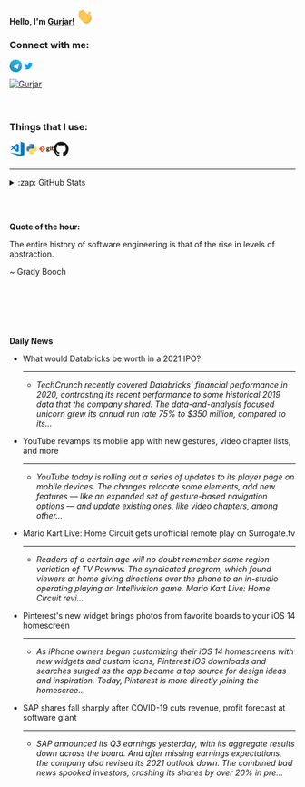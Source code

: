 #### Hello, I'm [Gurjar!](https://GurjarKing.github.io) <img src="https://raw.githubusercontent.com/ABSphreak/ABSphreak/master/gifs/Hi.gif" width="30px"></h2>


### Connect with me:

[<img align="left" alt="Gurjar | Telegram" width="22px" src="https://raw.githubusercontent.com/github/explore/80688e429a7d4ef2fca1e82350fe8e3517d3494d/topics/telegram/telegram.png" />][Telegram]
[<img align="left" alt="Gurjar | Twitter" width="22px" src="https://raw.githubusercontent.com/github/explore/80688e429a7d4ef2fca1e82350fe8e3517d3494d/topics/twitter/twitter.png" />][Twitter]
<br >
<br >
<a href="https://github.com/GurjarKing"><img src="https://komarev.com/ghpvc/?username=GurjarKing" alt="Gurjar" /></a> <br />
<br />
<br />
<!-- <br >

![](https://visitor-badge.glitch.me/badge?page_id=GurjarKing)

<br /> -->

### Things that I use:

[<img align="left" alt="Visual Studio Code" width="26px" src="https://raw.githubusercontent.com/github/explore/80688e429a7d4ef2fca1e82350fe8e3517d3494d/topics/visual-studio-code/visual-studio-code.png" />][VSCode]
[<img align="left" alt="Python" width="26px" src="https://raw.githubusercontent.com/github/explore/80688e429a7d4ef2fca1e82350fe8e3517d3494d/topics/python/python.png" />][Python]
[<img align="left" alt="Git" width="26px" src="https://raw.githubusercontent.com/github/explore/80688e429a7d4ef2fca1e82350fe8e3517d3494d/topics/git/git.png" />][Git]
[<img align="left" alt="GitHub" width="26px" src="https://raw.githubusercontent.com/github/explore/78df643247d429f6cc873026c0622819ad797942/topics/github/github.png" />][Github]

<br />
<br />

---
<details>
  <summary>:zap: GitHub Stats</summary>

<img align="left" alt="Gurjar's Github Stats" src="https://github-readme-stats.vercel.app/api?username=GurjarKing&show_icons=true&hide_border=true&count_private=true&include_all_commit=true&theme=algolia" />

</details>

<!-- ### 🔔 My latest tweet
<a href="https://twitter.com/Gurjar_King43" target="_blank">
	<img src="https://github.com/GurjarKing/GurjarKing/raw/master/tweet.png" width="70%" align="center" alt="Click to view on Twitter" title="My latest tweet, as an image"/>
</a> -->
<br>

<pre>

</pre>

**Quote of the hour:**

The entire history of software engineering is that of the rise in levels of abstraction.

~ Grady Booch
<pre>

</pre>
<br>
<pre>


</pre>
<strong>Daily News</strong>
  
  - What would Databricks be worth in a 2021 IPO?
     <hr/>
     
      - *TechCrunch recently covered Databricks’ financial performance in 2020, contrasting its recent performance to some historical 2019 data that the company shared. The data-and-analysis focused unicorn grew its annual run rate 75% to $350 million, compared to its…*
     
  - YouTube revamps its mobile app with new gestures, video chapter lists, and more
      <hr/>
      
      - *YouTube today is rolling out a series of updates to its player page on mobile devices. The changes relocate some elements, add new features — like an expanded set of gesture-based navigation options — and update existing ones, like video chapters, among other…*
      
  - Mario Kart Live: Home Circuit gets unofficial remote play on Surrogate.tv
      <hr/>
      
      - *Readers of a certain age will no doubt remember some region variation of TV Powww. The syndicated program, which found viewers at home giving directions over the phone to an in-studio operating playing an Intellivision game. Mario Kart Live: Home Circuit revi…*
      
  - Pinterest's new widget brings photos from favorite boards to your iOS 14 homescreen
      <hr/>
      
      - *As iPhone owners began customizing their iOS 14 homescreens with new widgets and custom icons, Pinterest iOS downloads and searches surged as the app became a top source for design ideas and inspiration. Today, Pinterest is more directly joining the homescree…*
       
  - SAP shares fall sharply after COVID-19 cuts revenue, profit forecast at software giant
      <hr/>
       
       - *SAP announced its Q3 earnings yesterday, with its aggregate results down across the board. And after missing earnings expectations, the company also revised its 2021 outlook down. The combined bad news spooked investors, crashing its shares by over 20% in pre…*
      

<br />

[VSCode]: https://code.visualstudio.com/
[Python]: https://www.python.org/
[Git]: https://git-scm.com/
[Github]: https://github.com/
[Telegram]: https://t.me/Gurjar_King/
[Twitter]: https://twitter.com/Gurjar_King43/
